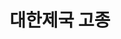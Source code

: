 ---
layout: hubs
key: Q257425
title: 대한제국 고종
name: 대한제국 고종
description: 조선의 제26대 국왕, 대한제국의 초대 황제
score: 0.001851618327028163
degree: 14
---